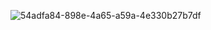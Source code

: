 ![54adfa84-898e-4a65-a59a-4e330b27b7df](https://github.com/user-attachments/assets/c8402014-7b36-4351-bee2-b87257a60eda)
